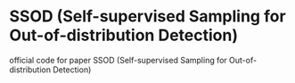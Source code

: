 # SSOD (Self-supervised Sampling for Out-of-distribution Detection)
official code for paper SSOD (Self-supervised Sampling for Out-of-distribution Detection)
